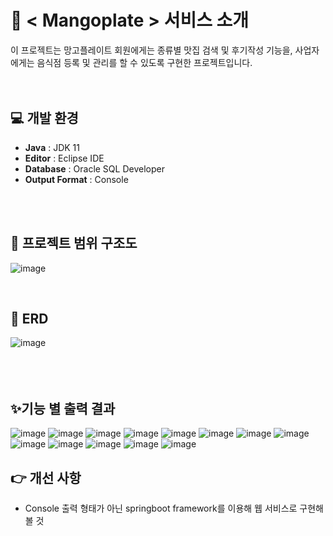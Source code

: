 # 📖 < Mangoplate > 서비스 소개
이 프로젝트는 망고플레이트 회원에게는 종류별 맛집 검색 및 후기작성 기능을, 사업자에게는 음식점 등록 및 관리를 할 수 있도록 구현한 프로젝트입니다.
   <br/>
   <br/>
   <br/>
## 💻 개발 환경
- **Java** : JDK 11
- **Editor** : Eclipse IDE
- **Database** : Oracle SQL Developer
- **Output Format** : Console
<br/>
<br>
     
## 🌱 프로젝트 범위 구조도
![image](https://github.com/choihjhj/Mangoplate/assets/148078504/7b5f19e7-540a-45ec-9143-9261df225999)

   <br>
       
## 🧩 ERD
![image](https://github.com/choihjhj/Mangoplate/assets/148078504/d8bfde4f-ca3d-481a-b538-f872ad6c2580)
<br>
<br>     
<br>
## ✨기능 별 출력 결과     
![image](https://github.com/choihjhj/Mangoplate/assets/148078504/11321870-897c-456f-b10a-854a0d95aba0)
![image](https://github.com/choihjhj/Mangoplate/assets/148078504/2c7c9906-6a48-4fa5-9c1f-bfcd1805b094)
![image](https://github.com/choihjhj/Mangoplate/assets/148078504/47f8bb02-f471-45f9-a386-7672e16b51d7)
![image](https://github.com/choihjhj/Mangoplate/assets/148078504/b0d8195d-f87d-4830-b848-653bbd2d774e)
![image](https://github.com/choihjhj/Mangoplate/assets/148078504/62dffc9b-626c-4a0c-9840-3578a81760a2)
![image](https://github.com/choihjhj/Mangoplate/assets/148078504/f21fca67-581a-46ca-bd95-18e5bdcfaa93)
![image](https://github.com/choihjhj/Mangoplate/assets/148078504/0492f7e0-29c4-4213-b972-fee78a152234)
![image](https://github.com/choihjhj/Mangoplate/assets/148078504/f373b5bf-0344-4366-8ed8-48877607d203)
![image](https://github.com/choihjhj/Mangoplate/assets/148078504/c57b2331-3e37-4a13-acf2-61eb8d765000)
![image](https://github.com/choihjhj/Mangoplate/assets/148078504/e9096bde-c2cd-4532-937e-a35b66a024d2)
![image](https://github.com/choihjhj/Mangoplate/assets/148078504/6ca2c2a1-0bd9-4e1e-bdd7-fb4a9e05d0b2)
![image](https://github.com/choihjhj/Mangoplate/assets/148078504/fd971745-69be-4394-a74f-628a117f49af)
![image](https://github.com/choihjhj/Mangoplate/assets/148078504/7175d6e3-12d7-4751-ac59-3d7e8b675b06)


       
## 👉 개선 사항
- Console 출력 형태가 아닌 springboot framework를 이용해 웹 서비스로 구현해 볼 것
  
   
 <!-- 
<img width="500" alt="image" src="https://github.com/choihjhj/Mangoplate/assets/148078504/2c7c9906-6a48-4fa5-9c1f-bfcd1805b094">
<img width="500" alt="image" src="https://github.com/choihjhj/Mangoplate/assets/148078504/47f8bb02-f471-45f9-a386-7672e16b51d7">
<img width="500" alt="image" src="https://github.com/choihjhj/Mangoplate/assets/148078504/b0d8195d-f87d-4830-b848-653bbd2d774e">
<img width="500" alt="image" src="https://github.com/choihjhj/Mangoplate/assets/148078504/62dffc9b-626c-4a0c-9840-3578a81760a2">
<img width="500" alt="image" src="https://github.com/choihjhj/Mangoplate/assets/148078504/f21fca67-581a-46ca-bd95-18e5bdcfaa93">
<img width="500" alt="image" src="https://github.com/choihjhj/Mangoplate/assets/148078504/0492f7e0-29c4-4213-b972-fee78a152234">
<img width="500" alt="image" src="https://github.com/choihjhj/Mangoplate/assets/148078504/f373b5bf-0344-4366-8ed8-48877607d203">
<img width="500" alt="image" src="https://github.com/choihjhj/Mangoplate/assets/148078504/c57b2331-3e37-4a13-acf2-61eb8d765000">
<img width="500" alt="image" src="https://github.com/choihjhj/Mangoplate/assets/148078504/e9096bde-c2cd-4532-937e-a35b66a024d2">
<img width="500" alt="image" src="https://github.com/choihjhj/Mangoplate/assets/148078504/6ca2c2a1-0bd9-4e1e-bdd7-fb4a9e05d0b2">
<img width="500" alt="image" src="https://github.com/choihjhj/Mangoplate/assets/148078504/fd971745-69be-4394-a74f-628a117f49af">
<img width="500" alt="image" src="https://github.com/choihjhj/Mangoplate/assets/148078504/7175d6e3-12d7-4751-ac59-3d7e8b675b06">

-->










